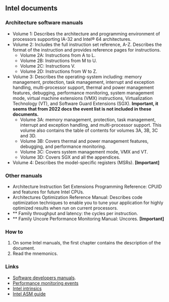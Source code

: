 ## Intel documents

### Architecture software manuals

- Volume 1: Describes the architecture and programming environment of processors supporting IA-32 and Intel® 64 architectures.
- Volume 2: Includes the full instruction set reference, A-Z. Describes the format of the instruction and provides reference pages for instructions.
  - Volume 2A: Instructions from A to L.
  - Volume 2B: Instructions from M to U.
  - Volume 2C: Instructions V.
  - Volume 2D: Instructions from W to Z.
- Volume 3: Describes the operating-system including: memory management, protection, task management, interrupt and exception handling, multi-processor support, thermal and power management features, debugging, performance monitoring, system management mode, virtual machine extensions (VMX) instructions, Virtualization Technology (VT), and Software Guard Extensions (SGX). **Important, it seems that from 2022 docs the event list is not included in these documents.**
  - Volume 3A: memory management, protection, task management, interrupt and exception handling, and multi-processor support. This volume also contains the table of contents for volumes 3A, 3B, 3C and 3D.
  - Volume 3B: Covers thermal and power management features, debugging, and performance monitoring.
  - Volume 3C: Covers system management mode, VMX and VT.
  - Volume 3D: Covers SGX and all the appendices.
- Volume 4: Describes the model-specific registers (MSRs). **[Important]**

### Other manuals

- Architecture Instruction Set Extensions Programming Reference: CPUID and features for future Intel CPUs.
- Architectures Optimization Reference Manual: Describes code optimization techniques to enable you to tune your application for highly optimized results when run on current processors.
- \** Family throughput and latency: the cycles per instruction.
- \** Family Uncore Performance Monitoring Manual: Uncores. **[Important]**

### How to

1) On some Intel manuals, the first chapter contains the description of the document.
2) Read the mnemonics.

### Links

- [Software developers manuals](https://www.intel.com/content/www/us/en/developer/articles/technical/intel-sdm.html).
- [Performance monitoring events](https://perfmon-events.intel.com/)
- [Intel intrinsics](https://www.intel.com/content/www/us/en/docs/intrinsics-guide/index.html)
- [Intel ASM guide](https://www.cs.virginia.edu/~evans/cs216/guides/x86.html)